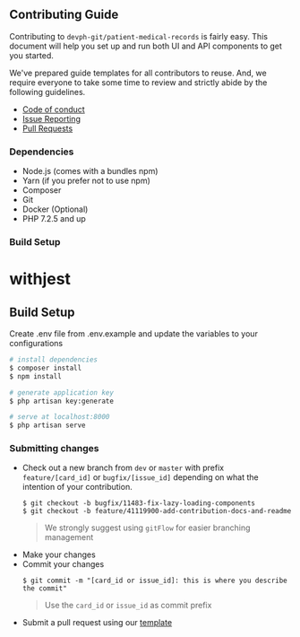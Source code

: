## Contributing Guide

Contributing to `devph-git/patient-medical-records` is fairly easy. This document will help you set up and run both UI and API components to get you started.

We've prepared guide templates for all contributors to reuse. And, we require everyone to take some time to review and strictly abide by the following guidelines.

- [Code of conduct](CODE_OF_CONDUCT.md)
- [Issue Reporting](ISSUE_REPORTING.md)
- [Pull Requests](PULL_REQUEST.md)

### Dependencies

- Node.js (comes with a bundles npm)
- Yarn (if you prefer not to use npm)
- Composer
- Git
- Docker (Optional)
- PHP 7.2.5 and up

### Build Setup
# withjest

## Build Setup

Create .env file from .env.example and update the variables to your configurations

```bash
# install dependencies
$ composer install
$ npm install

# generate application key
$ php artisan key:generate

# serve at localhost:8000
$ php artisan serve
```

### Submitting changes

- Check out a new branch from `dev` or `master` with prefix `feature/[card_id]` or `bugfix/[issue_id]` depending on what the intention of your contribution.
    ````
    $ git checkout -b bugfix/11483-fix-lazy-loading-components
    $ git checkout -b feature/41119900-add-contribution-docs-and-readme
    ````
    > We strongly suggest using `gitFlow` for easier branching management
- Make your changes
- Commit your changes
    ```
    $ git commit -m "[card_id or issue_id]: this is where you describe the commit"
    ```
    > Use the `card_id` or `issue_id` as commit prefix
- Submit a pull request using our [template](PULL_REQUEST.md)